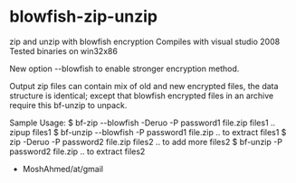 blowfish-zip-unzip
==================

zip and unzip with blowfish encryption
Compiles with visual studio 2008
Tested binaries on win32x86

New option --blowfish to enable stronger encryption method.

Output zip files can contain mix of old and new encrypted files,
the data structure is identical; except that blowfish encrypted files
in an archive require this bf-unzip to unpack.

Sample Usage:
$ bf-zip   --blowfish -Deruo -P password1 file.zip  files1 .. zipup files1
$ bf-unzip --blowfish        -P password1 file.zip         .. to extract files1
$ zip                 -Deruo -P password2 file.zip  files2 .. to add more files2
$ bf-unzip                   -P password2 file.zip         .. to extract files2

- MoshAhmed/at/gmail

